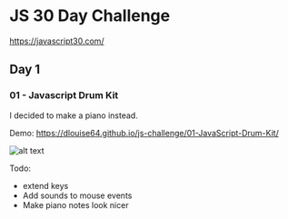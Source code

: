# JS 30 Day Challenge
https://javascript30.com/
## Day 1
### 01 - Javascript Drum Kit

I decided to make a piano instead.

Demo: https://dlouise64.github.io/js-challenge/01-JavaScript-Drum-Kit/

![alt text](https://user-images.githubusercontent.com/4723307/27332816-a4fe0a38-5617-11e7-8638-aa2cb3785d8a.png "A mini Piano")

Todo:
* extend keys
* Add sounds to mouse events
* Make piano notes look nicer
